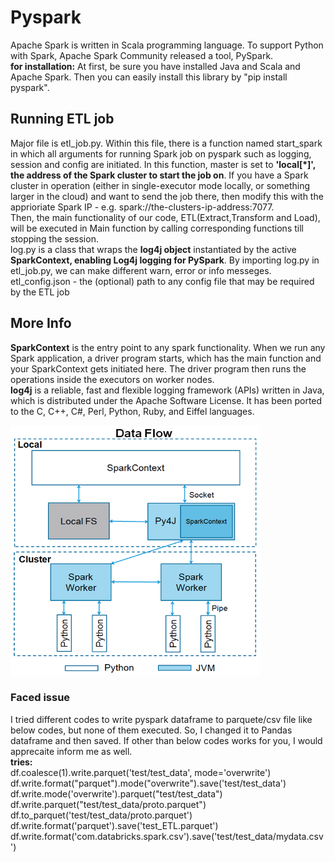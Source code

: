 # Pyspark  
Apache Spark is written in Scala programming language. To support Python with Spark, Apache Spark Community released a tool, PySpark.  
**for installation:** At first, be sure you have installed Java and Scala and Apache Spark. Then you can easily install this library by "pip install pyspark".  

## Running ETL job  
Major file is etl_job.py. Within this file, there is a function named start_spark in which all arguments for running Spark job on pyspark such as logging, session and config are initiated. In this function, master is set to **'local[*]', the address of the Spark cluster to start the job on**. If you have a Spark cluster in operation (either in single-executor mode locally, or something larger in the cloud) and want to send the job there, then modify this with the apprioriate Spark IP - e.g. spark://the-clusters-ip-address:7077.   
Then, the main functionality of our code, ETL(Extract,Transform and Load), will be executed in Main function by calling corresponding functions till stopping the session.  
log.py is a class that wraps the **log4j object** instantiated by the active **SparkContext, enabling Log4j logging for PySpark**. By importing log.py in etl_job.py, we can make different warn, error or info messeges.  
etl_config.json - the (optional) path to any config file that may be required by the ETL job


## More Info
**SparkContext** is the entry point to any spark functionality. When we run any Spark application, a driver program starts, which has the main function and your SparkContext gets initiated here. The driver program then runs the operations inside the executors on worker nodes.  
**log4j** is a reliable, fast and flexible logging framework (APIs) written in Java, which is distributed under the Apache Software License. It has been ported to the C, C++, C#, Perl, Python, Ruby, and Eiffel languages.  


<img src="test/sparkcontext.jpg" width=400 height=400>

### Faced issue  
I tried different codes to write pyspark dataframe to parquete/csv file like below codes, but none of them executed. So, I changed it to Pandas dataframe and then saved.
If other than below codes works for you, I would apprecaite inform me as well.  
**tries:**  
df.coalesce(1).write.parquet('test/test_data', mode='overwrite')  
df.write.format("parquet").mode("overwrite").save('test/test_data')  
df.write.mode('overwrite').parquet("test/test_data")  
df.write.parquet("test/test_data/proto.parquet")   
df.to_parquet('test/test_data/proto.parquet')  
df.write.format('parquet').save('test_ETL.parquet')  
df.write.format('com.databricks.spark.csv').save('test/test_data/mydata.csv')
